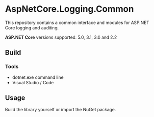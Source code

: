 # AspNetCore.Logging.Common

This repository contains a common interface and modules for ASP.NET Core logging and auditing.

**ASP.NET Core** versions supported: 5.0, 3.1, 3.0 and 2.2

## Build

### Tools

- dotnet.exe command line
- Visual Studio / Code

## Usage

Build the library yourself or import the NuGet package.
